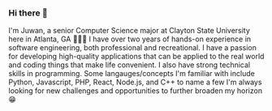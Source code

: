 ### Hi there 👋

I'm Juwan, a senior Computer Science major at Clayton State University here in Atlanta, GA 👨🏾‍💻 I have over two years of hands-on experience in software engineering, both professional and recreational. I have a passion for developing high-quality applications that can be applied to the real world and coding things that make life convenient. I also have strong technical skills in programming. Some langauges/concepts I'm familiar with include Python, Javascript, PHP, React, Node.js, and C++ to name a few  I'm always looking for new challenges and opportunities to further broaden my horizon 😁

<!--
**Juwan-Hollingsworth/Juwan-Hollingsworth** is a ✨ _special_ ✨ repository because its `README.md` (this file) appears on your GitHub profile.

Here are some ideas to get you started:

- 🔭 I’m currently working on ...
- 🌱 I’m currently learning ...
- 👯 I’m looking to collaborate on ...
- 🤔 I’m looking for help with ...
- 💬 Ask me about ...
- 📫 How to reach me: ...
- 😄 Pronouns: ...
- ⚡ Fun fact: ...
-->
